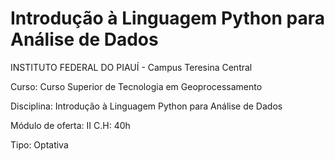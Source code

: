 # Introdução à Linguagem Python para Análise de Dados

INSTITUTO FEDERAL DO PIAUÍ - Campus Teresina Central

Curso: Curso Superior de Tecnologia em Geoprocessamento

Disciplina: Introdução à Linguagem Python para Análise de Dados

Módulo de oferta: II C.H: 40h

Tipo: Optativa
